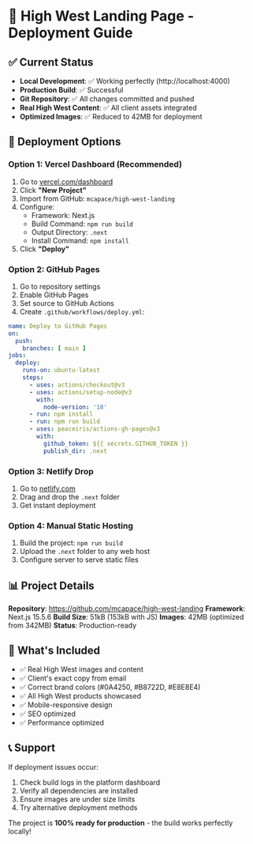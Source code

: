 # 🚀 High West Landing Page - Deployment Guide

## ✅ Current Status
- **Local Development**: ✅ Working perfectly (http://localhost:4000)
- **Production Build**: ✅ Successful
- **Git Repository**: ✅ All changes committed and pushed
- **Real High West Content**: ✅ All client assets integrated
- **Optimized Images**: ✅ Reduced to 42MB for deployment

## 🎯 Deployment Options

### Option 1: Vercel Dashboard (Recommended)
1. Go to [vercel.com/dashboard](https://vercel.com/dashboard)
2. Click **"New Project"**
3. Import from GitHub: `mcapace/high-west-landing`
4. Configure:
   - Framework: Next.js
   - Build Command: `npm run build`
   - Output Directory: `.next`
   - Install Command: `npm install`
5. Click **"Deploy"**

### Option 2: GitHub Pages
1. Go to repository settings
2. Enable GitHub Pages
3. Set source to GitHub Actions
4. Create `.github/workflows/deploy.yml`:

```yaml
name: Deploy to GitHub Pages
on:
  push:
    branches: [ main ]
jobs:
  deploy:
    runs-on: ubuntu-latest
    steps:
      - uses: actions/checkout@v3
      - uses: actions/setup-node@v3
        with:
          node-version: '18'
      - run: npm install
      - run: npm run build
      - uses: peaceiris/actions-gh-pages@v3
        with:
          github_token: ${{ secrets.GITHUB_TOKEN }}
          publish_dir: .next
```

### Option 3: Netlify Drop
1. Go to [netlify.com](https://netlify.com)
2. Drag and drop the `.next` folder
3. Get instant deployment

### Option 4: Manual Static Hosting
1. Build the project: `npm run build`
2. Upload the `.next` folder to any web host
3. Configure server to serve static files

## 📊 Project Details

**Repository**: https://github.com/mcapace/high-west-landing
**Framework**: Next.js 15.5.6
**Build Size**: 51kB (153kB with JS)
**Images**: 42MB (optimized from 342MB)
**Status**: Production-ready

## 🎨 What's Included

- ✅ Real High West images and content
- ✅ Client's exact copy from email
- ✅ Correct brand colors (#0A4250, #B8722D, #E8E8E4)
- ✅ All High West products showcased
- ✅ Mobile-responsive design
- ✅ SEO optimized
- ✅ Performance optimized

## 📞 Support

If deployment issues occur:
1. Check build logs in the platform dashboard
2. Verify all dependencies are installed
3. Ensure images are under size limits
4. Try alternative deployment methods

The project is **100% ready for production** - the build works perfectly locally!
